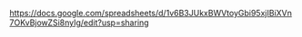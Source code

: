 https://docs.google.com/spreadsheets/d/1v6B3JUkxBWVtoyGbi95xjIBiXVn7OKvBjowZSi8nyIg/edit?usp=sharing
